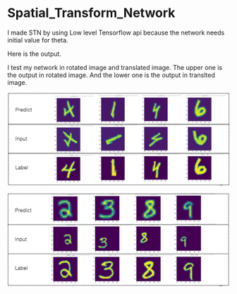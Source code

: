 # Spatial_Transform_Network

I made STN by using Low level Tensorflow api because the network needs initial value for theta.

Here is the output.

I test my network in rotated image and translated image.
The upper one is the output in rotated image. And the lower one is the output in translted image.

![Rotated Image test](Image/1.PNG)


![Translated Image test](/Image/2.PNG)
